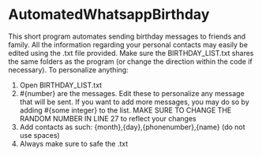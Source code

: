 # AutomatedWhatsappBirthday
This short program automates sending birthday messages to friends and family.
All the information regarding your personal contacts may easily be edited using the .txt file provided.
Make sure the BIRTHDAY_LIST.txt shares the same folders as the program (or change the direction within the code if necessary).
To personalize anything:
  1. Open BIRTHDAY_LIST.txt
  2. #{number} are the messages. Edit these to personalize any message that will be sent. If you want to add more messages, you may do so by adding #{some integer} to the list. MAKE SURE TO CHANGE THE RANDOM NUMBER IN LINE 27 to reflect your changes
  3. Add contacts as such: {month},{day},{phonenumber},{name} (do not use spaces)
  4. Always make sure to safe the .txt
